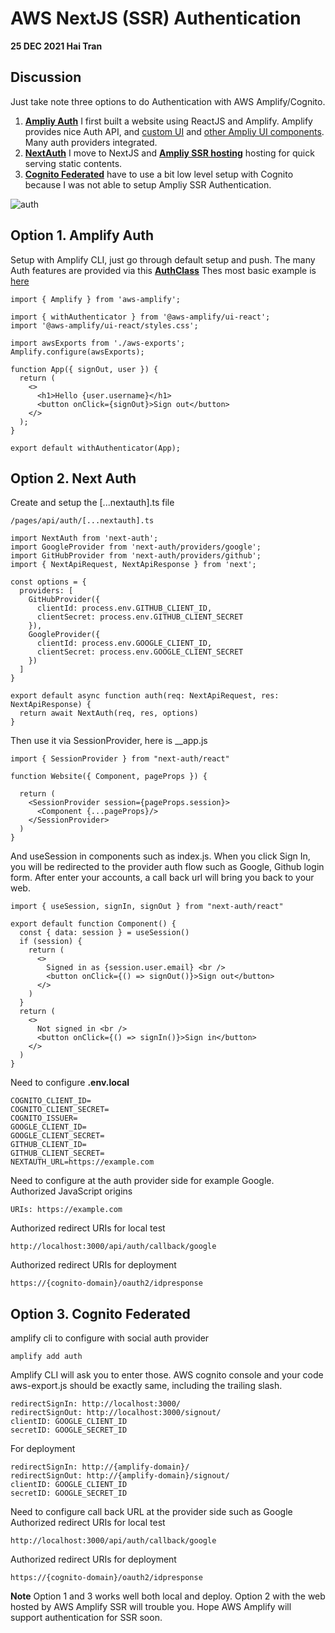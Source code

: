 # AWS NextJS (SSR) Authentication 
**25 DEC 2021 Hai Tran**

## Discussion
Just take note three options to do Authentication with AWS Amplify/Cognito. 
1. [**Ampliy Auth**](https://docs.amplify.aws/lib/auth/getting-started/q/platform/js/) I first built a website using ReactJS and Amplify. Amplify provides nice Auth API, and [custom UI](https://aws.amazon.com/blogs/mobile/amplify-uis-new-authenticator-component-makes-it-easy-to-add-customizable-login-pages-to-your-react-angular-or-vue-app/) and [other Ampliy UI components](https://ui.docs.amplify.aws/). Many auth providers integrated. 
2. [**NextAuth**](https://next-auth.js.org/) I move to NextJS and [**Ampliy SSR hosting**](https://aws.amazon.com/blogs/mobile/host-a-next-js-ssr-app-with-real-time-data-on-aws-amplify/) hosting for quick serving static contents.
3. [**Cognito Federated**](https://docs.amplify.aws/lib/auth/advanced/q/platform/js/) have to use a bit low level setup with Cognito because I was not able to setup Ampliy SSR Authentication.

![auth](https://user-images.githubusercontent.com/20411077/147409072-b961c2fd-4c33-400c-b4f0-adac707366df.png)

## Option 1. Amplify Auth 
Setup with Amplify CLI, just go through default setup and push. The many Auth features are provided via this [**AuthClass**](https://aws-amplify.github.io/amplify-js/api/classes/authclass.html) 
Thes most basic example is [here](https://docs.amplify.aws/lib/auth/getting-started/q/platform/js/#option-1-use-pre-built-ui-components) 
```
import { Amplify } from 'aws-amplify';

import { withAuthenticator } from '@aws-amplify/ui-react';
import '@aws-amplify/ui-react/styles.css';

import awsExports from './aws-exports';
Amplify.configure(awsExports);

function App({ signOut, user }) {
  return (
    <>
      <h1>Hello {user.username}</h1>
      <button onClick={signOut}>Sign out</button>
    </>
  );
}

export default withAuthenticator(App);
```

## Option 2. Next Auth
Create and setup the [...nextauth].ts file 
```
/pages/api/auth/[...nextauth].ts 
```
```
import NextAuth from 'next-auth'; 
import GoogleProvider from 'next-auth/providers/google'; 
import GitHubProvider from 'next-auth/providers/github';
import { NextApiRequest, NextApiResponse } from 'next'; 

const options = {
  providers: [
    GitHubProvider({
      clientId: process.env.GITHUB_CLIENT_ID, 
      clientSecret: process.env.GITHUB_CLIENT_SECRET
    }),
    GoogleProvider({
      clientId: process.env.GOOGLE_CLIENT_ID, 
      clientSecret: process.env.GOOGLE_CLIENT_SECRET
    })
  ] 
}

export default async function auth(req: NextApiRequest, res: NextApiResponse) {
  return await NextAuth(req, res, options)
}
```
Then use it via SessionProvider, here is __app.js
```
import { SessionProvider } from "next-auth/react"

function Website({ Component, pageProps }) {

  return (
    <SessionProvider session={pageProps.session}>
      <Component {...pageProps}/>
    </SessionProvider>
  )
}

```
And useSession in components such as index.js. When you click Sign In, you will be redirected to 
the provider auth flow such as Google, Github login form. After enter your accounts, a call back url 
will bring you back to your web. 
```
import { useSession, signIn, signOut } from "next-auth/react"

export default function Component() {
  const { data: session } = useSession()
  if (session) {
    return (
      <>
        Signed in as {session.user.email} <br />
        <button onClick={() => signOut()}>Sign out</button>
      </>
    )
  }
  return (
    <>
      Not signed in <br />
      <button onClick={() => signIn()}>Sign in</button>
    </>
  )
}
```
Need to configure **.env.local**
```
COGNITO_CLIENT_ID=
COGNITO_CLIENT_SECRET=
COGNITO_ISSUER=
GOOGLE_CLIENT_ID=
GOOGLE_CLIENT_SECRET=
GITHUB_CLIENT_ID=
GITHUB_CLIENT_SECRET=
NEXTAUTH_URL=https://example.com

```
Need to configure at the auth provider side for example Google.  
Authorized JavaScript origins

```
URIs: https://example.com 

```
Authorized redirect URIs for local test 
```
http://localhost:3000/api/auth/callback/google
```
Authorized redirect URIs for deployment 
```
https://{cognito-domain}/oauth2/idpresponse
```

## Option 3. Cognito Federated 
amplify cli to configure with social auth provider 
```
amplify add auth 
```
Amplify CLI will ask you to enter those. AWS cognito console and your code aws-export.js should be exactly same, including the trailing slash.
```
redirectSignIn: http://localhost:3000/
redirectSignOut: http://localhost:3000/signout/ 
clientID: GOOGLE_CLIENT_ID
secretID: GOOGLE_SECRET_ID
```
For deployment 
```
redirectSignIn: http://{amplify-domain}/
redirectSignOut: http://{amplify-domain}/signout/ 
clientID: GOOGLE_CLIENT_ID
secretID: GOOGLE_SECRET_ID
```
Need to configure call back URL at the provider side such as Google 
Authorized redirect URIs for local test 
```
http://localhost:3000/api/auth/callback/google
```
Authorized redirect URIs for deployment 
```
https://{cognito-domain}/oauth2/idpresponse
```
**Note**
Option 1 and 3 works well both local and deploy. Option 2 with the web hosted by  AWS Amplify SSR will trouble you. Hope AWS Amplify will support authentication for SSR soon. 
